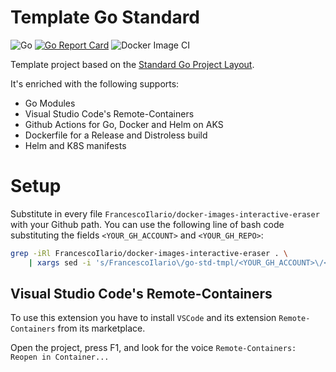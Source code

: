 # Template Go Standard

![Go](https://github.com/FrancescoIlario/docker-images-interactive-eraser/workflows/Go/badge.svg)
[![Go Report Card](https://goreportcard.com/badge/github.com/FrancescoIlario/docker-images-interactive-eraser)](https://goreportcard.com/report/github.com/FrancescoIlario/docker-images-interactive-eraser)
![Docker Image CI](https://github.com/FrancescoIlario/docker-images-interactive-eraser/workflows/Docker%20Image%20CI/badge.svg)

Template project based on the [Standard Go Project Layout](https://github.com/golang-standards/project-layout).

It's enriched with the following supports:

- Go Modules
- Visual Studio Code's Remote-Containers 
- Github Actions for Go, Docker and Helm on AKS
- Dockerfile for a Release and Distroless build
- Helm and K8S manifests

# Setup

Substitute in every file `FrancescoIlario/docker-images-interactive-eraser` with your Github path.
You can use the following line of bash code substituting the fields `<YOUR_GH_ACCOUNT>` and `<YOUR_GH_REPO>`:

```bash
grep -iRl FrancescoIlario/docker-images-interactive-eraser . \
    | xargs sed -i 's/FrancescoIlario\/go-std-tmpl/<YOUR_GH_ACCOUNT>\/<YOUR_GH_REPO>/g' 
```

## Visual Studio Code's Remote-Containers

To use this extension you have to install `VSCode` and its extension `Remote-Containers` from its marketplace.

Open the project, press F1, and look for the voice `Remote-Containers: Reopen in Container...`
